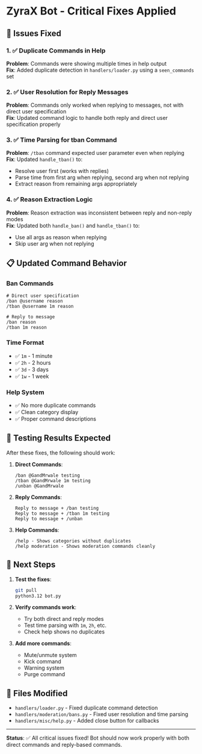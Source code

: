 # ZyraX Bot - Critical Fixes Applied

## 🔧 Issues Fixed

### 1. ✅ Duplicate Commands in Help
**Problem**: Commands were showing multiple times in help output  
**Fix**: Added duplicate detection in `handlers/loader.py` using a `seen_commands` set

### 2. ✅ User Resolution for Reply Messages
**Problem**: Commands only worked when replying to messages, not with direct user specification  
**Fix**: Updated command logic to handle both reply and direct user specification properly

### 3. ✅ Time Parsing for tban Command
**Problem**: `/tban` command expected user parameter even when replying  
**Fix**: Updated `handle_tban()` to:
- Resolve user first (works with replies)
- Parse time from first arg when replying, second arg when not replying
- Extract reason from remaining args appropriately

### 4. ✅ Reason Extraction Logic
**Problem**: Reason extraction was inconsistent between reply and non-reply modes  
**Fix**: Updated both `handle_ban()` and `handle_tban()` to:
- Use all args as reason when replying
- Skip user arg when not replying

## 📋 Updated Command Behavior

### Ban Commands
```
# Direct user specification
/ban @username reason
/tban @username 1m reason

# Reply to message
/ban reason
/tban 1m reason
```

### Time Format
- ✅ `1m` - 1 minute
- ✅ `2h` - 2 hours  
- ✅ `3d` - 3 days
- ✅ `1w` - 1 week

### Help System
- ✅ No more duplicate commands
- ✅ Clean category display
- ✅ Proper command descriptions

## 🚀 Testing Results Expected

After these fixes, the following should work:

1. **Direct Commands**:
   ```
   /ban @GandMrwale testing
   /tban @GandMrwale 1m testing
   /unban @GandMrwale
   ```

2. **Reply Commands**:
   ```
   Reply to message + /ban testing
   Reply to message + /tban 1m testing
   Reply to message + /unban
   ```

3. **Help Commands**:
   ```
   /help - Shows categories without duplicates
   /help moderation - Shows moderation commands cleanly
   ```

## 🔄 Next Steps

1. **Test the fixes**:
   ```bash
   git pull
   python3.12 bot.py
   ```

2. **Verify commands work**:
   - Try both direct and reply modes
   - Test time parsing with `1m`, `2h`, etc.
   - Check help shows no duplicates

3. **Add more commands**:
   - Mute/unmute system
   - Kick command
   - Warning system
   - Purge command

## 📝 Files Modified

- `handlers/loader.py` - Fixed duplicate command detection
- `handlers/moderation/bans.py` - Fixed user resolution and time parsing
- `handlers/misc/help.py` - Added close button for callbacks

---

**Status**: ✅ All critical issues fixed! Bot should now work properly with both direct commands and reply-based commands.
